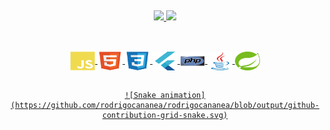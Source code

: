 
##
<div align="center">
  <a href="https://github.com/rodrigocananea">
  <img height="180em" src="https://github-readme-stats.vercel.app/api?username=rodrigocananea&show_icons=true&theme=jolly&include_all_commits=true&count_private=true"/>
  <img height="180em" src="https://github-readme-stats.vercel.app/api/top-langs/?username=rodrigocananea&layout=compact&langs_count=7&theme=jolly"/>
</div>
  
##
<div align="center">
    <div style="display: inline_block;">
        <br />
        <img align="center" alt="Rafa-Js" height="30" width="40" src="https://raw.githubusercontent.com/devicons/devicon/master/icons/javascript/javascript-plain.svg" />
        <img align="center" alt="HTML" height="30" width="40" src="https://raw.githubusercontent.com/devicons/devicon/master/icons/html5/html5-original.svg" />
        <img align="center" alt="CSS" height="30" width="40" src="https://raw.githubusercontent.com/devicons/devicon/master/icons/css3/css3-original.svg" />
        <img align="center" alt="Flutter" height="30" width="40" src="https://raw.githubusercontent.com/devicons/devicon/master/icons/flutter/flutter-original.svg" />
        <img align="center" alt="PHP" height="30" width="40" src="https://raw.githubusercontent.com/devicons/devicon/master/icons/php/php-original.svg" />
        <img align="center" alt="java" height="30" width="40" src="https://raw.githubusercontent.com/devicons/devicon/master/icons/java/java-original.svg" />
        <img align="center" alt="Spring" height="30" width="40" src="https://raw.githubusercontent.com/devicons/devicon/master/icons/spring/spring-original.svg" />
    </div>
    <br />
  
    ![Snake animation](https://github.com/rodrigocananea/rodrigocananea/blob/output/github-contribution-grid-snake.svg)
  
</div>



